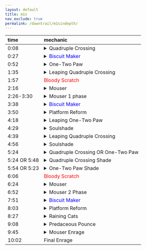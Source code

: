```yaml
---
layout: default
title: m1s
nav_exclude: true
permalink: /dawntrail/m1sindepth/
---
```

| time         | mechanic          |
|:-------------|:------------------|
| 0:08 | <details><summary>Quadruple Crossing</summary> Black Cat will target the closest 4 players with a cone aoe twice. the baited cones apply a slashing vuln debuff which will result in death if hit by 2, so the party will have to divide into 2 sets of 4 players to bait. after both sets of cones, she will follow by again sending 2 sets of 4 cone aoes, first where the first set were baited, then where the second set were. simply stand away from where the first set were baited, then move if necessary to avoid the 2nd set. </details>|
| 0:27 | <details markdown=block><summary><font color="blue">Biscuit Maker</font></summary> 2 hit tankbuster with vuln. </details>
| 0:52 | <details markdown=block><summary>One-Two Paw</summary> Black Cat which will cleave one half of the arena, then the other, telegraphed by the glowing claws at her sides. she will then spawn 2 clones, who will repeat the same set of cleaves as the boss. this will leave a small pizza slice of the arena safe. start there, then dodge through the boss to the pizza slice on the opposite side. as you dodge to the second safe spot, Black Cat will start casting either quadruple swipe or double swipe, signifying a support/dps pair stack, or a light party stack on healers, respectively.</details> |
| 1:35 | <details markdown=block><summary>Leaping Quadruple Crossing</summary> Black Cat will tether left or right, and shortly after will jump to the position tethered and repeat the first mechanic’s baited cleaves. this time, on the second non-targeted cleave, she will repeat either dps/support pairs or light party stacks, whichever was cast during the clones.</details> |
| 1:57 | <font color="red">Bloody Scratch</font> |
| 2:16 | <details markdown=block><summary>Mouser</summary> Black Cat will start indicating aoes on various tiles around the arena. each tile will be hit once, and all but 4 will be hit twice. when a tile is hit once, it cracks, then when hit again, will break and fall, leaving a hole. dodge onto a tile after it gets hit, and make sure you end up on a tile that wont be hit a second time. the final safe tiles will form a zigzag pattern through the middle. 4 tiles will reform whole, leaving either 2 rows or 2 columns safe.</details> |
| 2:26-3:30 | <details markdown=block><summary>Mouser 1 phase</summary>copycat will spawn an add either north or west, whichever is the end of the safe squares. this add will perform one of 2 attacks, repeated 4 times, on each of either all supports or all dps. each attack will happen twice. one player will be marked with a paw mark over their head to indicate who is being targeted. regardless of which attack the clone is charging, when it hits the targeted player, it will also hit all tiles in a vertical and horizontal line of the player, doing small damage and unsurvivable knockback to anyone hit (you can anti-knockback this if desired). if the add raises her glowing left arm, she will slam down and damage the tile the targeted player is standing on. if the tile was already cracked, it will fall through and the player will die. if the add crouches down and her right arm glows, the targeted player will be knocked into the air and forward one tile’s worth of distance. when that player lands, the tile they land on will be damaged, and will fall through if already cracked.</details> |
| 3:38 | <details markdown=block><summary><font color="blue">Biscuit Maker</font></summary> 2 hit tankbuster with vuln. </details> |
| 3:50 | <details markdown=block><summary>Platform Reform</summary>Black Cat will start reforming the outside edge tiles and charging a knockback. this knockback cannot be prevented, but can be cancelled with a movement skill. 4 tiles will be forming faster, a pair each on opposite corners. get knocked into one of those corners, then spread out to resolve the spread aoes on each player after.</details> |
| 4:18 | <details markdown=block><summary>Leaping One-Two Paw</summary>the boss will tether left or right and start casting one-two paw. she will then jump to where she tethered and perform the telegraphed cleaves.</details> |
| 4:29 | <details markdown=block><summary>Soulshade</summary>take note of which direction Black Cat just jumped and the order of the cleaves. a clone add will spawn just north or south of center, facing inward. this clone will store the same left/right jump and cleave combo the boss just performed.</details> |
| 4:39 | <details markdown=block><summary>Leaping Quadruple Crossing</summary> Black Cat will face inward and once again tether left or right to cast Leaping Quadruple Crossing. this is the same 2 sets of 4 baited cones, followed by non-baited cones.</details> |
| 4:56 | <details markdown=block><summary>Soulshade</summary>take note of which direction she jumped, as she will now spawn another clone that will store the jump/cleave combo she just performed.</details> |
| 5:24 | <details markdown=block><summary>Quadruple Crossing OR One-Two Paw </summary>the boss will tether to one of the 2 clones, indicating that one will cast it's stored mechanics first. after the first one is finished resolving in it's entirety, the second clone will then resolve it's stored mechanics.</details>
| 5:24 OR 5:48 | <details markdown=block><summary>Quadruple Crossing Shade</summary>4 people will get red triangle markers, indicating they will be targeted with point blank spread aoes. this ensures that they cannot be the first set of people to bait cones. the add will jump in the stored direction from earlier, and the 4 people not marked will bait cones(note that these cones originate and are baited from the ADD, not the boss), then the 4 who were originally marked swap in to bait theirs. the 4 not marked originally will get red triangle markers, and their spreads will resolve at the same time as the second non-baited aoe. make sure if you have the red marker to stay away from any other players at the time it resolves.</details> |
| 5:54 OR 5:23 | <details markdown=block><summary>One-Two Paw Shade</summary>Black Cat will start casting a light party stack line aoe on each healer. the add will jump in the stored direction and cleave perform the left/right cleave combo from earlier. the stacks will resolve at the same time as the first cleave, so start on the safe side, then move across to dodge the second cleave after the stacks go off.</details> |
| 6:06 | <font color="red">Bloody Scratch</font> |
| 6:24 | <details markdown=block><summary>Mouser</summary>Black Cat will recenter, and start casting mouser again. this is identical to the first, but the safe spots will be rotated. if it was 2 rows safe first, it will be 2 columns safe now, and vice versa.</details> |
| 6:52 | <details markdown=block><summary>Mouser 2 Phase</summary>the same add as before will spawn, and will perform the same 4 attacks, this time on the opposite role as before. if it was dps the first time,it will be supports now, and vice versa. this time, however, each time a player is hit by the add, the boss will also cast one of 2 attacks (each one twice, but not necessarily tied to the attacks as the add). overshadow is a full party stack, and splintering nails will hit one player of each role with a cone aoe. you can safely be hit by a cone even if it is not baited on you, but you cannot take 2 cones, and the damage is not shared by the people taking it.</details> |
| 7:51 | <details markdown=block><summary><font color="blue">Biscuit Maker</font></summary> 2 hit tankbuster with vuln. </details> |
| 8:03 | <details markdown=block><summary>Platform Reform</summary>the boss will start reforming the outside edge tiles and charging a knockback. this knockback cannot be prevented, but can be cancelled with a movement skill. 4 tiles will be forming faster, a pair each on opposite corners. get knocked into one of those corners, then spread out to resolve the spread aoes on each player after.</details> |
| 8:27 | <details markdown=block><summary>Raining Cats</summary> 2 tethers will spawn from the boss, which can be intercepted and traded. the tethered players will be hit with a cone aoe and will recieve a slashing resistance down debuff, this will ensure that if they are hit by a second tether aoe, they will die. the closest and furthest player will also each be targeted with a stack aoe. the tether and stack aoes will happen at the same time and will happen 4 times each.</details> |
| 9:08 | <details markdown=block><summary>Predaceous Pounce</summary>Black Cat will recenter and start indicating large circle aoes with line aoes connecting them. after she finishes casting, these will resolve in sequence, and midway through, the boss will recenter and start casting one-two paw. avoid both the large circles, and the left/right half-room cleaves.</details> |
| 9:45 | <details markdown=block><summary>Mouser Enrage</summary>this time, she will hit all tiles twice, breaking them all and serving as her enrage.</details> |
| 10:02 | Final Enrage |
